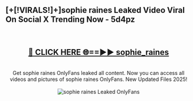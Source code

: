 <h2>[+[!VIRALS!]+]sophie raines Leaked Video Viral On Social X Trending Now - 5d4pz</h2>
<br>
<div align="center">
<h2><a href="https://libra.edu.pl?sophie_raines" rel="nofollow">🔴 CLICK HERE 🌐==►► sophie_raines</a></h2>
<br>
Get sophie raines OnlyFans leaked all content. Now you can access all videos and pictures of sophie raines OnlyFans. New Updated Files 2025!
<br>
<br>
<a href="https://libra.edu.pl?sophie_raines" rel="nofollow" data-target="animated-image.originalLink"><img src="https://i.ibb.co.com/WyWwxjT/player-gif2.gif" alt="sophie raines Leaked OnlyFans" style="max-width: 100%; display: inline-block;" data-target="animated-image.originalImage"></a>
</div>
<br>
